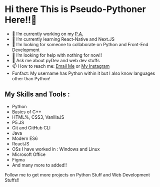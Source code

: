 # Hi there This is Pseudo-Pythoner Here!!👋

- 🔭 I’m currently working on my [P.A.](https://github.com/Pseudo-Pythonic/Sara-Personal-Assistant)
- 🌱 I’m currently learning React-Native and Next.JS
- 👯 I’m looking for someone to collaborate on Python and Front-End Development
- 🤔 I’m looking for help with nothing for now!!
- 💬 Ask me about pyDev and web dev stuffs
- 📫 How to reach me: [Email Me](mailto:pseudopythonic@gmail.com) or [My Instagram](https://www.instagram.com/pseudopythonic)
- Funfact: My username has Python within it but I also know languages other than Python!

## My Skills and Tools :
  - Python
  - Basics of C++
  - HTML%, CSS3, VanillaJS
  - P5.JS
  - Git and GitHub CLI
  - Java
  - Modern ES6
  - ReactJS
  - OSs I have worked in : Windows and Linux
  - Microsoft Office
  - Figma
  - And many more to added!!

Follow me to get more projects on Python Stuff and Web Development Stuffs!!
